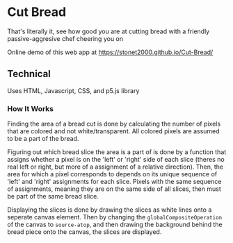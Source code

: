 # Cut Bread
That's literally it, see how good you are at cutting bread with a friendly passive-aggresive chef cheering you on

Online demo of this web app at https://stonet2000.github.io/Cut-Bread/

## Technical
Uses HTML, Javascript, CSS, and p5.js library

### How It Works
Finding the area of a bread cut is done by calculating the number of pixels that are colored and not white/transparent. All colored pixels are assumed to be a part of the bread.

Figuring out which bread slice the area is a part of is done by a function that assigns whether a pixel is on the 'left' or 'right' side of each slice (theres no real left or right, but more of a assignment of a relative direction). Then, the area for which a pixel corresponds to depends on its unique sequence of 'left' and 'right' assignments for each slice. Pixels with the same sequence of assignments, meaning they are on the same side of all slices, then must be part of the same bread slice.

Displaying the slices is done by drawing the slices as white lines onto a seperate canvas element. Then by changing the `globalCompositeOperation` of the canvas to `source-atop`, and then drawing the background behind the bread piece onto the canvas, the slices are displayed.
